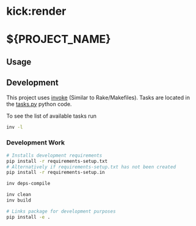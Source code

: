 # kick:render
# ${PROJECT_NAME}

## Usage

## Development

This project uses [invoke](http://www.pyinvoke.org/) (Similar to Rake/Makefiles).
Tasks are located in the [tasks.py](./tasks.py) python code.

To see the list of available tasks run
```bash
inv -l
```

### Development Work
```bash
# Installs development requirements
pip install -r requirements-setup.txt
# Alternatively if requirements-setup.txt has not been created
pip install -r requirements-setup.in

inv deps-compile

inv clean
inv build

# Links package for development purposes
pip install -e .
```

